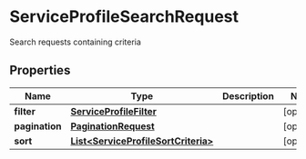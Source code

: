 

# ServiceProfileSearchRequest

Search requests containing criteria

## Properties

| Name | Type | Description | Notes |
|------------ | ------------- | ------------- | -------------|
|**filter** | [**ServiceProfileFilter**](ServiceProfileFilter.md) |  |  [optional] |
|**pagination** | [**PaginationRequest**](PaginationRequest.md) |  |  [optional] |
|**sort** | [**List&lt;ServiceProfileSortCriteria&gt;**](ServiceProfileSortCriteria.md) |  |  [optional] |



